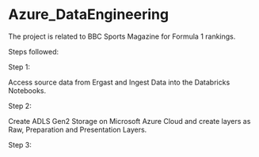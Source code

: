# Azure_DataEngineering
The project is related to BBC Sports Magazine for Formula 1 rankings.

Steps followed:

Step 1:

Access source data from Ergast and Ingest Data into the Databricks Notebooks. 

Step 2:

Create ADLS Gen2 Storage on Microsoft Azure Cloud and create layers as Raw, Preparation and Presentation Layers.

Step 3:

